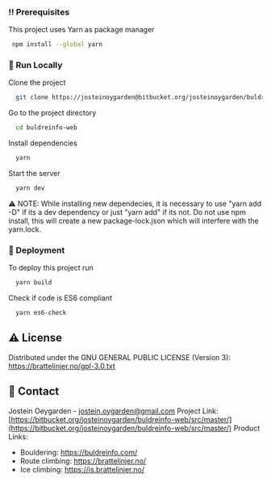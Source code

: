 <!-- Prerequisites -->
### :bangbang: Prerequisites

This project uses Yarn as package manager

```bash
 npm install --global yarn
```

<!-- Run Locally -->
### :running: Run Locally

Clone the project

```bash
  git clone https://josteinoygarden@bitbucket.org/josteinoygarden/buldreinfo-web.git
```

Go to the project directory

```bash
  cd buldreinfo-web
```

Install dependencies

```bash
  yarn
```

Start the server

```bash
  yarn dev
```

:warning: NOTE:
While installing new dependecies, it is necessary to use "yarn add -D" if its a dev dependency or just "yarn add" if its not. 
Do not use npm install, this will create a new package-lock.json which will interfere with the yarn.lock.


<!-- Deployment -->
### :triangular_flag_on_post: Deployment

To deploy this project run

```bash
  yarn build
```

Check if code is ES6 compliant

```bash
  yarn es6-check
```

<!-- License -->
## :warning: License

Distributed under the GNU GENERAL PUBLIC LICENSE (Version 3): https://brattelinjer.no/gpl-3.0.txt

<!-- Contact -->
## :handshake: Contact

Jostein Oeygarden - jostein.oygarden@gmail.com
Project Link: [https://bitbucket.org/josteinoygarden/buldreinfo-web/src/master/](https://bitbucket.org/josteinoygarden/buldreinfo-web/src/master/)
Product Links:
- Bouldering: https://buldreinfo.com/
- Route climbing: https://brattelinjer.no/
- Ice climbing: https://is.brattelinjer.no/